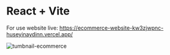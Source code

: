 # React + Vite
For use website live: https://ecommerce-website-kw3zjwpnc-huseyinaydinn.vercel.app/


![tumbnail-ecommerce](https://github.com/huseyinaydinn/Ecommerce-Website/assets/100160834/7a617275-bc55-4cf6-94f9-2a1ae9e7d0d7)
